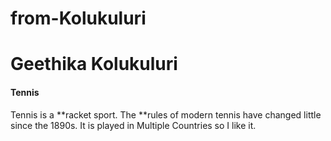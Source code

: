 # from-Kolukuluri
# Geethika Kolukuluri
#### Tennis

Tennis is a **racket sport.
The **rules of modern tennis have changed little since the 1890s.
It is played in Multiple Countries
so I like it.
